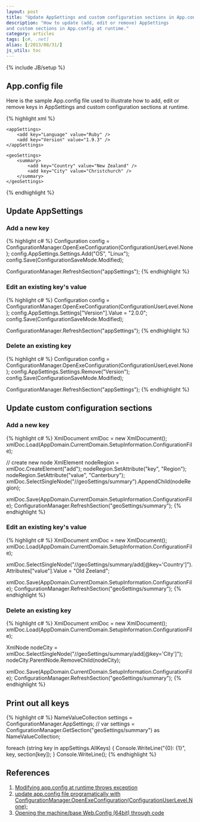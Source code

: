 ```yaml
---
layout: post
title: "Update AppSettings and custom configuration sections in App.config at runtime"
description: "How to update (add, edit or remove) AppSettings
and custom sections in App.config at runtime."
category: articles
tags: [c#, .net]
alias: [/2013/08/31/]
js_utils: toc
---
```

{% include JB/setup %}

<div id="toc"></div>

## <a id="app-config"></a>App.config file

Here is the sample App.config file used to illustrate how to
add, edit or remove keys in AppSettings and custom configuration sections at runtime.

{% highlight xml %}
﻿﻿<?xml version="1.0" encoding="utf-8" ?>
<configuration>
	<configSections>
		<sectionGroup name="geoSettings">
			<section name="summary" type="System.Configuration.NameValueSectionHandler" />
		</sectionGroup>
	</configSections>

	<appSettings>
		<add key="Language" value="Ruby" />
		<add key="Version" value="1.9.3" />
	</appSettings>

	<geoSettings>
		<summary>
			<add key="Country" value="New Zealand" />
			<add key="City" value="Christchurch" />
		</summary>
	</geoSettings>
</configuration>
{% endhighlight %}

## <a id="update-appsettings"></a>Update AppSettings

### <a id="add-in-appsettings"></a>Add a new key

{% highlight c# %}
Configuration config = ConfigurationManager.OpenExeConfiguration(ConfigurationUserLevel.None);
config.AppSettings.Settings.Add("OS", "Linux");
config.Save(ConfigurationSaveMode.Modified);

ConfigurationManager.RefreshSection("appSettings");
{% endhighlight %}

### <a id="edit-in-appsettings"></a>Edit an existing key's value

{% highlight c# %}
Configuration config = ConfigurationManager.OpenExeConfiguration(ConfigurationUserLevel.None);
config.AppSettings.Settings["Version"].Value = "2.0.0";
config.Save(ConfigurationSaveMode.Modified);

ConfigurationManager.RefreshSection("appSettings");
{% endhighlight %}

### <a id="remove-in-appsettings"></a>Delete an existing key

{% highlight c# %}
Configuration config = ConfigurationManager.OpenExeConfiguration(ConfigurationUserLevel.None);
config.AppSettings.Settings.Remove("Version");
config.Save(ConfigurationSaveMode.Modified);

ConfigurationManager.RefreshSection("appSettings");
{% endhighlight %}

## <a id="update-custom-section"></a>Update custom configuration sections

### <a id="add-in-custom-section"></a>Add a new key

{% highlight c# %}
XmlDocument xmlDoc = new XmlDocument();
xmlDoc.Load(AppDomain.CurrentDomain.SetupInformation.ConfigurationFile);

// create new node <add key="Region" value="Canterbury" />
XmlElement nodeRegion = xmlDoc.CreateElement("add");
nodeRegion.SetAttribute("key", "Region");
nodeRegion.SetAttribute("value", "Canterbury");
xmlDoc.SelectSingleNode("//geoSettings/summary").AppendChild(nodeRegion);

xmlDoc.Save(AppDomain.CurrentDomain.SetupInformation.ConfigurationFile);
ConfigurationManager.RefreshSection("geoSettings/summary");
{% endhighlight %}

### <a id="edit-in-custom-section"></a>Edit an existing key's value

{% highlight c# %}
XmlDocument xmlDoc = new XmlDocument();
xmlDoc.Load(AppDomain.CurrentDomain.SetupInformation.ConfigurationFile);

xmlDoc.SelectSingleNode("//geoSettings/summary/add[@key='Country']").Attributes["value"].Value = "Old Zeeland";

xmlDoc.Save(AppDomain.CurrentDomain.SetupInformation.ConfigurationFile);
ConfigurationManager.RefreshSection("geoSettings/summary");
{% endhighlight %}

### <a id="remove-in-custom-section"></a>Delete an existing key

{% highlight c# %}
XmlDocument xmlDoc = new XmlDocument();
xmlDoc.Load(AppDomain.CurrentDomain.SetupInformation.ConfigurationFile);

XmlNode nodeCity = xmlDoc.SelectSingleNode("//geoSettings/summary/add[@key='City']");
nodeCity.ParentNode.RemoveChild(nodeCity);

xmlDoc.Save(AppDomain.CurrentDomain.SetupInformation.ConfigurationFile);
ConfigurationManager.RefreshSection("geoSettings/summary");
{% endhighlight %}

## <a id="print-out-keys"></a>Print out all keys

{% highlight c# %}
NameValueCollection settings = ConfigurationManager.AppSettings;
// var settings = ConfigurationManager.GetSection("geoSettings/summary") as NameValueCollection;

foreach (string key in appSettings.AllKeys) {
	Console.WriteLine("{0}: {1}", key, section[key]);
}
Console.WriteLine();
{% endhighlight %}

## <a id="references"></a>References

1. [Modifying app.config at runtime throws exception](http://stackoverflow.com/q/8807218/1177636)
2. [update app.config file programatically with ConfigurationManager.OpenExeConfiguration(ConfigurationUserLevel.None);](http://stackoverflow.com/q/8522912/1177636)
3. [Opening the machine/base Web.Config (64bit) through code](http://stackoverflow.com/q/8130085/1177636)